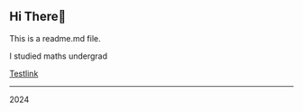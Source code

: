 ## Hi There👋

This is a readme.md file.

I studied maths undergrad

[Testlink](https://www.overleaf.com/learn/latex/Learn_LaTeX_in_30_minutes)

----------
2024
